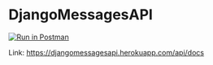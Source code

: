 # DjangoMessagesAPI

[![Run in Postman](https://run.pstmn.io/button.svg)](https://app.getpostman.com/run-collection/2a842b29425a21d69455)


Link:
https://djangomessagesapi.herokuapp.com/api/docs
